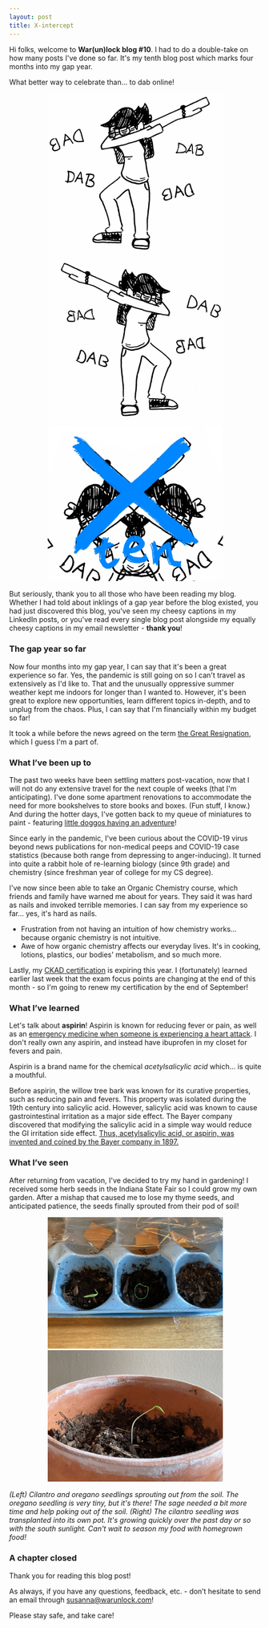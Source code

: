 ```yaml
---
layout: post
title: X-intercept
---
```


Hi folks, welcome to **War(un)lock blog #10**. I had to do a double-take on how many posts I've done so far. It's my tenth blog post which marks four months into my gap year.

What better way to celebrate than... to dab online!

<div style="text-align:center"><img src="/images/blog10/blog10-dab1.jpg" width="350"></div>

<div style="text-align:center"><img src="/images/blog10/blog10-dab2.jpg" width="350"></div>

<div style="text-align:center"><img src="/images/blog10/blog10-dab10.jpg" width="350"></div>

But seriously, thank you to all those who have been reading my blog. Whether I had told about inklings of a gap year before the blog existed, you had just discovered this blog, you've seen my cheesy captions in my LinkedIn posts, or you've read every single blog post alongside my equally cheesy captions in my email newsletter - **thank you**!

### The gap year so far

Now four months into my gap year, I can say that it's been a great experience so far. Yes, the pandemic is still going on so I can't travel as extensively as I'd like to. That and the unusually oppressive summer weather kept me indoors for longer than I wanted to. However, it's been great to explore new opportunities, learn different topics in-depth, and to unplug from the chaos. Plus, I can say that I'm financially within my budget so far!

It took a while before the news agreed on the term [the Great Resignation](https://www.npr.org/2021/06/24/1007914455/as-the-pandemic-recedes-millions-of-workers-are-saying-i-quit), which I guess I'm a part of.


### What I’ve been up to

The past two weeks have been settling matters post-vacation, now that I will not do any extensive travel for the next couple of weeks (that I'm anticipating). I've done some apartment renovations to accommodate the need for more bookshelves to store books and boxes. (Fun stuff, I know.) And during the hotter days, I've gotten back to my queue of miniatures to paint - featuring [little doggos having an adventure](https://steamforged.com/games/animal-adventures)!

Since early in the pandemic, I've been curious about the COVID-19 virus beyond news publications for non-medical peeps and COVID-19 case statistics (because both range from depressing to anger-inducing). It turned into quite a rabbit hole of re-learning biology (since 9th grade) and chemistry (since freshman year of college for my CS degree).

I've now since been able to take an Organic Chemistry course, which friends and family have warned me about for years. They said it was hard as nails and invoked terrible memories. I can say from my experience so far... yes, it's hard as nails.
* Frustration from not having an intuition of how chemistry works... because organic chemistry is not intuitive.
* Awe of how organic chemistry affects our everyday lives. It's in cooking, lotions, plastics, our bodies' metabolism, and so much more.

Lastly, my [CKAD certification](https://www.cncf.io/certification/ckad/) is expiring this year. I (fortunately) learned earlier last week that the exam focus points are changing at the end of this month - so I'm going to renew my certification by the end of September!


### What I’ve learned

Let's talk about **aspirin**! Aspirin is known for reducing fever or pain, as well as an [emergency medicine when someone is experiencing a heart attack](https://www.health.harvard.edu/heart-health/aspirin-for-heart-attack-chew-or-swallow). I don't really own any aspirin, and instead have ibuprofen in my closet for fevers and pain.

Aspirin is a brand name for the chemical *acetylsalicylic acid* which... is quite a mouthful.

Before aspirin, the willow tree bark was known for its curative properties, such as reducing pain and fevers. This property was isolated during the 19th century into salicylic acid. However, salicylic acid was known to cause gastrointestinal irritation as a major side effect. The Bayer company discovered that modifying the salicylic acid in a simple way would reduce the GI irritation side effect. [Thus, acetylsalicylic acid, or aspirin, was invented and coined by the Bayer company in 1897.](https://www.ncbi.nlm.nih.gov/pmc/articles/PMC1894700/)


### What I’ve seen

After returning from vacation, I've decided to try my hand in gardening! I received some herb seeds in the Indiana State Fair so I could grow my own garden. After a mishap that caused me to lose my thyme seeds, and anticipated patience, the seeds finally sprouted from their pod of soil!

<div style="text-align:center"><img src="/images/blog10/blog10-seedlings.jpeg" width="350"><img src="/images/blog10/blog10-cilantro.jpeg" width="350"></div>

*(Left) Cilantro and oregano seedlings sprouting out from the soil. The oregano seedling is very tiny, but it's there! The sage needed a bit more time and help poking out of the soil. (Right) The cilantro seedling was transplanted into its own pot. It's growing quickly over the past day or so with the south sunlight. Can't wait to season my food with homegrown food!*

### A chapter closed
Thank you for reading this blog post!

As always, if you have any questions, feedback, etc. - don’t hesitate to send an email through [susanna@warunlock.com](mailto:susanna@warunlock.com)!

Please stay safe, and take care!
